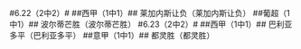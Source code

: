 ﻿#6.22（2中2）#
##西甲（1中1）##
莱加内斯让负（莱加内斯让负）
##葡超（1中1）##
波尔蒂芒胜（波尔蒂芒胜）
#6.23（2中2）#
##西甲（1中1）##
巴利亚多平（巴利亚多平）
##意甲（1中1）##
都灵胜（都灵胜）
